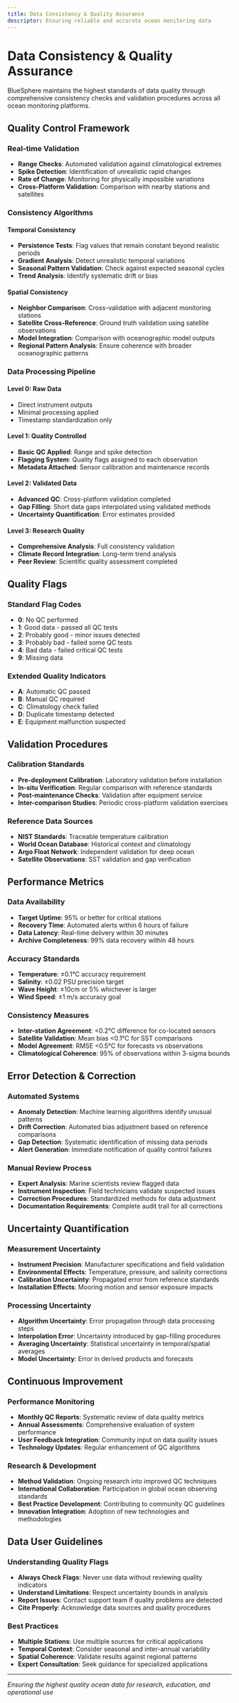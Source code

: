 ```yaml
---
title: Data Consistency & Quality Assurance
descriptor: Ensuring reliable and accurate ocean monitoring data
---
```


# Data Consistency & Quality Assurance

BlueSphere maintains the highest standards of data quality through comprehensive consistency checks and validation procedures across all ocean monitoring platforms.

## Quality Control Framework

### Real-time Validation
- **Range Checks**: Automated validation against climatological extremes
- **Spike Detection**: Identification of unrealistic rapid changes
- **Rate of Change**: Monitoring for physically impossible variations
- **Cross-Platform Validation**: Comparison with nearby stations and satellites

### Consistency Algorithms

#### Temporal Consistency
- **Persistence Tests**: Flag values that remain constant beyond realistic periods
- **Gradient Analysis**: Detect unrealistic temporal variations
- **Seasonal Pattern Validation**: Check against expected seasonal cycles
- **Trend Analysis**: Identify systematic drift or bias

#### Spatial Consistency  
- **Neighbor Comparison**: Cross-validation with adjacent monitoring stations
- **Satellite Cross-Reference**: Ground truth validation using satellite observations
- **Model Integration**: Comparison with oceanographic model outputs
- **Regional Pattern Analysis**: Ensure coherence with broader oceanographic patterns

### Data Processing Pipeline

#### Level 0: Raw Data
- Direct instrument outputs
- Minimal processing applied
- Timestamp standardization only

#### Level 1: Quality Controlled
- **Basic QC Applied**: Range and spike detection
- **Flagging System**: Quality flags assigned to each observation
- **Metadata Attached**: Sensor calibration and maintenance records

#### Level 2: Validated Data
- **Advanced QC**: Cross-platform validation completed
- **Gap Filling**: Short data gaps interpolated using validated methods
- **Uncertainty Quantification**: Error estimates provided

#### Level 3: Research Quality
- **Comprehensive Analysis**: Full consistency validation
- **Climate Record Integration**: Long-term trend analysis
- **Peer Review**: Scientific quality assessment completed

## Quality Flags

### Standard Flag Codes
- **0**: No QC performed
- **1**: Good data - passed all QC tests
- **2**: Probably good - minor issues detected
- **3**: Probably bad - failed some QC tests
- **4**: Bad data - failed critical QC tests
- **9**: Missing data

### Extended Quality Indicators
- **A**: Automatic QC passed
- **B**: Manual QC required
- **C**: Climatology check failed
- **D**: Duplicate timestamp detected
- **E**: Equipment malfunction suspected

## Validation Procedures

### Calibration Standards
- **Pre-deployment Calibration**: Laboratory validation before installation
- **In-situ Verification**: Regular comparison with reference standards
- **Post-maintenance Checks**: Validation after equipment service
- **Inter-comparison Studies**: Periodic cross-platform validation exercises

### Reference Data Sources
- **NIST Standards**: Traceable temperature calibration
- **World Ocean Database**: Historical context and climatology
- **Argo Float Network**: Independent validation for deep ocean
- **Satellite Observations**: SST validation and gap verification

## Performance Metrics

### Data Availability
- **Target Uptime**: 95% or better for critical stations
- **Recovery Time**: Automated alerts within 6 hours of failure
- **Data Latency**: Real-time delivery within 30 minutes
- **Archive Completeness**: 99% data recovery within 48 hours

### Accuracy Standards
- **Temperature**: ±0.1°C accuracy requirement
- **Salinity**: ±0.02 PSU precision target
- **Wave Height**: ±10cm or 5% whichever is larger
- **Wind Speed**: ±1 m/s accuracy goal

### Consistency Measures
- **Inter-station Agreement**: <0.2°C difference for co-located sensors
- **Satellite Validation**: Mean bias <0.1°C for SST comparisons
- **Model Agreement**: RMSE <0.5°C for forecasts vs observations
- **Climatological Coherence**: 95% of observations within 3-sigma bounds

## Error Detection & Correction

### Automated Systems
- **Anomaly Detection**: Machine learning algorithms identify unusual patterns
- **Drift Correction**: Automated bias adjustment based on reference comparisons
- **Gap Detection**: Systematic identification of missing data periods
- **Alert Generation**: Immediate notification of quality control failures

### Manual Review Process
- **Expert Analysis**: Marine scientists review flagged data
- **Instrument Inspection**: Field technicians validate suspected issues
- **Correction Procedures**: Standardized methods for data adjustment
- **Documentation Requirements**: Complete audit trail for all corrections

## Uncertainty Quantification

### Measurement Uncertainty
- **Instrument Precision**: Manufacturer specifications and field validation
- **Environmental Effects**: Temperature, pressure, and salinity corrections
- **Calibration Uncertainty**: Propagated error from reference standards
- **Installation Effects**: Mooring motion and sensor exposure impacts

### Processing Uncertainty
- **Algorithm Uncertainty**: Error propagation through data processing steps
- **Interpolation Error**: Uncertainty introduced by gap-filling procedures
- **Averaging Uncertainty**: Statistical uncertainty in temporal/spatial averages
- **Model Uncertainty**: Error in derived products and forecasts

## Continuous Improvement

### Performance Monitoring
- **Monthly QC Reports**: Systematic review of data quality metrics
- **Annual Assessments**: Comprehensive evaluation of system performance
- **User Feedback Integration**: Community input on data quality issues
- **Technology Updates**: Regular enhancement of QC algorithms

### Research & Development
- **Method Validation**: Ongoing research into improved QC techniques
- **International Collaboration**: Participation in global ocean observing standards
- **Best Practice Development**: Contributing to community QC guidelines
- **Innovation Integration**: Adoption of new technologies and methodologies

## Data User Guidelines

### Understanding Quality Flags
- **Always Check Flags**: Never use data without reviewing quality indicators
- **Understand Limitations**: Respect uncertainty bounds in analysis
- **Report Issues**: Contact support team if quality problems are detected
- **Cite Properly**: Acknowledge data sources and quality procedures

### Best Practices
- **Multiple Stations**: Use multiple sources for critical applications
- **Temporal Context**: Consider seasonal and inter-annual variability
- **Spatial Coherence**: Validate results against regional patterns
- **Expert Consultation**: Seek guidance for specialized applications

---

*Ensuring the highest quality ocean data for research, education, and operational use*